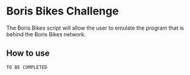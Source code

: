# Boris Bikes Challenge #

The Boris Bikes script will allow the user to emulate the program that is behind the Boris Bikes network.

## How to use ##

```shell
TO BE COMPLETED
```

